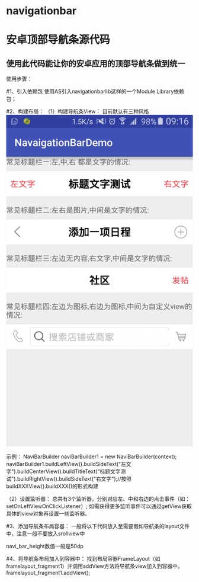# navigationbar
安卓顶部导航条源代码
===========================
使用此代码能让你的安卓应用的顶部导航条做到统一
-------
使用步骤：

#1、引入依赖包
使用AS引入navigationbarlib这样的一个Module Library依赖包；

#2、构建布局：
（1）构建导航条View：
目前默认有三种风格
![image](https://raw.githubusercontent.com/LiuTaw/navigationbar/master/navi_sreenshot.jpg)

示例：
NaviBarBuilder naviBarBuilder1 = new NaviBarBuilder(context);
naviBarBuilder1.buildLeftView().buildSideText("左文字").buildCenterView().buildTitleText("标题文字测试").buildRightView().buildSideText("右文字");//按照buildXXXView().buildXXX()的形式构建

（2）设置监听器：
总共有3个监听器，分别对应左、中和右边的点击事件（如：setOnLeftViewOnClickListener）;
如需获得更多监听事件可以通过getView获取具体的view对象再设置一些监听器。

#3、添加导航条布局容器：
一般将以下代码放入至需要假如导航条的layout文件中，注意一般不要放入srollview中
<FrameLayout
        android:id="@+id/framelayout_fragment1"
        android:layout_width="match_parent"
        android:layout_height="@dimen/navi_bar_height"></FrameLayout>

navi_bar_height数值一般是50dp

#4、将导航条布局加入到容器中：
找到布局容器FrameLayout（如framelayout_fragment1）并调用addView方法将导航条view加入到容器中。
framelayout_fragment1.addView();
